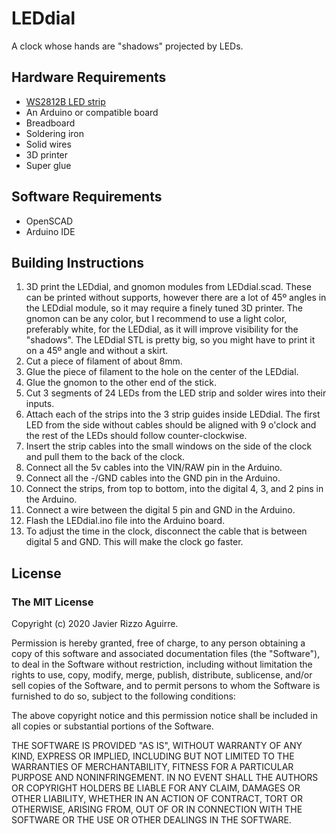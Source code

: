 # LEDdial

A clock whose hands are "shadows" projected by LEDs.

## Hardware Requirements

* [WS2812B LED strip](https://www.amazon.com/gp/product/B00JYPJAL2/)
* An Arduino or compatible board
* Breadboard
* Soldering iron
* Solid wires
* 3D printer
* Super glue

## Software Requirements

* OpenSCAD
* Arduino IDE

## Building Instructions

1. 3D print the LEDdial, and gnomon modules from LEDdial.scad. These can
   be printed without supports, however there are a lot of 45º angles in the
   LEDdial module, so it may require a finely tuned 3D printer. The gnomon can
   be any color, but I recommend to use a light color, preferably white, for the
   LEDdial, as it will improve visibility for the "shadows". The LEDdial STL is
   pretty big, so you might have to print it on a 45º angle and without a skirt.
2. Cut a piece of filament of about 8mm.
2. Glue the piece of filament to the hole on the center of the LEDdial.
3. Glue the gnomon to the other end of the stick.
4. Cut 3 segments of 24 LEDs from the LED strip and solder wires into their
   inputs.
5. Attach each of the strips into the 3 strip guides inside LEDdial. The first
   LED from the side without cables should be aligned with 9 o'clock and the
   rest of the LEDs should follow counter-clockwise.
6. Insert the strip cables into the small windows on the side of the clock and
   pull them to the back of the clock.
7. Connect all the 5v cables into the VIN/RAW pin in the Arduino.
8. Connect all the -/GND cables into the GND pin in the Arduino.
9. Connect the strips, from top to bottom, into the digital 4, 3, and 2 pins in
   the Arduino.
10. Connect a wire between the digital 5 pin and GND in the Arduino.
11. Flash the LEDdial.ino file into the Arduino board.
12. To adjust the time in the clock, disconnect the cable that is between
    digital 5 and GND. This will make the clock go faster.

## License

### The MIT License

Copyright (c) 2020 Javier Rizzo Aguirre.

Permission is hereby granted, free of charge, to any person obtaining a copy of
this software and associated documentation files (the "Software"), to deal in
the Software without restriction, including without limitation the rights to
use, copy, modify, merge, publish, distribute, sublicense, and/or sell copies of
the Software, and to permit persons to whom the Software is furnished to do so,
subject to the following conditions:

The above copyright notice and this permission notice shall be included in all
copies or substantial portions of the Software.

THE SOFTWARE IS PROVIDED "AS IS", WITHOUT WARRANTY OF ANY KIND, EXPRESS OR
IMPLIED, INCLUDING BUT NOT LIMITED TO THE WARRANTIES OF MERCHANTABILITY, FITNESS
FOR A PARTICULAR PURPOSE AND NONINFRINGEMENT. IN NO EVENT SHALL THE AUTHORS OR
COPYRIGHT HOLDERS BE LIABLE FOR ANY CLAIM, DAMAGES OR OTHER LIABILITY, WHETHER
IN AN ACTION OF CONTRACT, TORT OR OTHERWISE, ARISING FROM, OUT OF OR IN
CONNECTION WITH THE SOFTWARE OR THE USE OR OTHER DEALINGS IN THE SOFTWARE.
